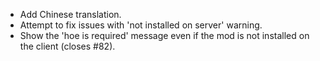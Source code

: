 - Add Chinese translation.
- Attempt to fix issues with 'not installed on server' warning.
- Show the 'hoe is required' message even if the mod is not installed on the client (closes #82).